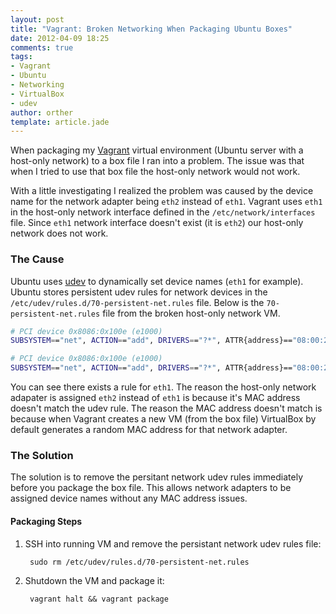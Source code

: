 ```yaml
---
layout: post
title: "Vagrant: Broken Networking When Packaging Ubuntu Boxes"
date: 2012-04-09 18:25
comments: true
tags:
- Vagrant
- Ubuntu
- Networking
- VirtualBox
- udev
author: orther
template: article.jade
---
```


When packaging my [Vagrant](http://vagrantup.com/) virtual environment (Ubuntu server with a host-only
network) to a box file I ran into a problem. The issue was that when I tried to use that box file the
host-only network would not work.

With a little investigating I realized the problem was caused by the device name for the network
adapter being `eth2` instead of `eth1`. Vagrant uses `eth1` in the host-only network interface
defined in the `/etc/network/interfaces` file. Since `eth1` network interface doesn't
exist (it is `eth2`) our host-only network does not work.

<span class="more">

### The Cause

Ubuntu uses [udev](http://wiki.debian.org/udev) to dynamically set device names (`eth1` for example).
Ubuntu stores persistent udev rules for network devices in the
`/etc/udev/rules.d/70-persistent-net.rules` file. Below is the `70-persistent-net.rules` file from
the broken host-only network VM.

```bash
# PCI device 0x8086:0x100e (e1000)
SUBSYSTEM=="net", ACTION=="add", DRIVERS=="?*", ATTR{address}=="08:00:27:57:fd:7b", ATTR{dev_id}=="0x0", ATTR{type}=="1", KERNEL=="eth*", NAME="eth0"

# PCI device 0x8086:0x100e (e1000)
SUBSYSTEM=="net", ACTION=="add", DRIVERS=="?*", ATTR{address}=="08:00:27:53:22:32", ATTR{dev_id}=="0x0", ATTR{type}=="1", KERNEL=="eth*", NAME="eth1"
```

You can see there exists a rule for `eth1`. The reason the host-only network adapater is assigned
`eth2` instead of `eth1` is because it's MAC address doesn't match the udev rule. The reason the MAC
address doesn't match is because when Vagrant creates a new VM (from the box file) VirtualBox by
default generates a random MAC address for that network adapter.

### The Solution

The solution is to remove the persitant network udev rules immediately before you package the box
file. This allows network adapters to be assigned device names without any MAC address issues.

#### Packaging Steps

1. SSH into running VM and remove the persistant network udev rules file:

        sudo rm /etc/udev/rules.d/70-persistent-net.rules

2. Shutdown the VM and package it:

        vagrant halt && vagrant package
